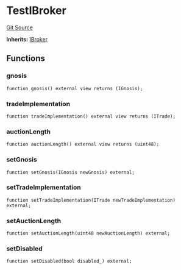 # TestIBroker
[Git Source](https://github.com/larrythecucumber321/protocol/blob/aabf2c9d4120808940fb3be9193cb66ea71ac351/contracts/interfaces/IBroker.sol)

**Inherits:**
[IBroker](/tools/docgen/src/contracts/interfaces/IBroker.sol/interface.IBroker.md)


## Functions
### gnosis


```solidity
function gnosis() external view returns (IGnosis);
```

### tradeImplementation


```solidity
function tradeImplementation() external view returns (ITrade);
```

### auctionLength


```solidity
function auctionLength() external view returns (uint48);
```

### setGnosis


```solidity
function setGnosis(IGnosis newGnosis) external;
```

### setTradeImplementation


```solidity
function setTradeImplementation(ITrade newTradeImplementation) external;
```

### setAuctionLength


```solidity
function setAuctionLength(uint48 newAuctionLength) external;
```

### setDisabled


```solidity
function setDisabled(bool disabled_) external;
```

